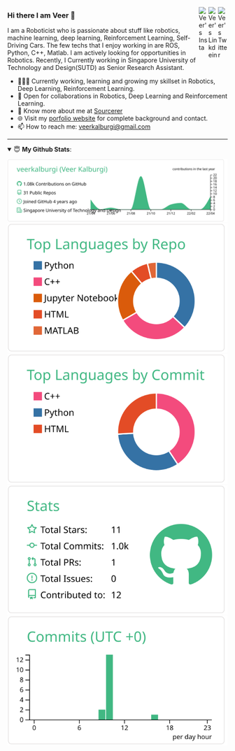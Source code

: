 <a href="https://twitter.com/Veerkalburgi" target="_blank" rel="nofollow"><img align="right" alt="Veer's Twitter" width="22px" src="https://cdn.jsdelivr.net/npm/simple-icons@v3/icons/twitter.svg" /></a><a href="https://www.linkedin.com/in/veer-kalburgi-a2100550/" target="_blank" rel="nofollow"><img align="right" alt="Veer's Linkdein" width="22px" src="https://cdn.jsdelivr.net/npm/simple-icons@v3/icons/linkedin.svg" /></a><a href="https://www.instagram.com/kalburgiveer" target="_blank" rel="nofollow"><img align="right" alt="Veer's Insta" width="22px" src="https://cdn.jsdelivr.net/npm/simple-icons@v3/icons/instagram.svg" /></a>

### Hi there I am Veer 👋

I am a Roboticist who is passionate about stuff like robotics, machine learning, deep learning, Reinforcement Learning, Self-Driving Cars. The few techs that I enjoy working in are ROS, Python, C++, Matlab. I am actively looking for opportunities in Robotics. Recently, I Currently working in Singapore University of Technology and Design(SUTD) as Senior Research Assistant.

- 👨🏽‍💻 Currently working, learning and growing my skillset in Robotics, Deep Learning, Reinforcement Learning.
- 🤝 Open for collaborations in Robotics, Deep Learning and Reinforcement Learning.
- 👨 Know more about me at [Sourcerer](https://sourcerer.io/veerkalburgi) 
- 🌐 Visit my [porfolio website](https://veerkalburgi.github.io/) for complete background and contact.
- 📫 How to reach me: veerkalburgi@gmail.com
<!--
- 👋 My personal [blog site](https://pr2tik1.github.io/blog/)
-->
---
<details open>
 <summary> 😇 <b>My Github Stats</b>: </summary>

 
[![](https://raw.githubusercontent.com/veerkalburgi/veerkalburgi/main/profile-summary-card-output/vue/0-profile-details.svg)](https://github.com/vn7n24fzkq/github-profile-summary-cards)
[![](https://raw.githubusercontent.com/veerkalburgi/veerkalburgi/main/profile-summary-card-output/vue/1-repos-per-language.svg)](https://github.com/vn7n24fzkq/github-profile-summary-cards) [![](https://raw.githubusercontent.com/veerkalburgi/veerkalburgi/main/profile-summary-card-output/vue/2-most-commit-language.svg)](https://github.com/vn7n24fzkq/github-profile-summary-cards)
[![](https://raw.githubusercontent.com/veerkalburgi/veerkalburgi/main/profile-summary-card-output/vue/3-stats.svg)](https://github.com/vn7n24fzkq/github-profile-summary-cards) [![](https://raw.githubusercontent.com/veerkalburgi/veerkalburgi/main/profile-summary-card-output/vue/4-productive-time.svg)](https://github.com/vn7n24fzkq/github-profile-summary-cards) 

<!--br>
<p align = "center">
  <img src = "https://github-readme-stats.vercel.app/api?username=veerkalburgi&show_icons=true&theme=tokyonight&line_height=27& float:left">
  
  <img src = "https://github-readme-stats.vercel.app/api/top-langs/?username=veerkalburgi&langs_count=8&theme=tokyonight&line_height=27& float:left">
  <br-->
  <!--img src = "https://github-readme-stats.vercel.app/api/top-langs/?username=veerkalburgi&layout=compact&theme=tokyonight&line_height=27& float:left">
</p-->
</details>












<!--
**veerkalburgi/veerkalburgi** is a ✨ _special_ ✨ repository because its `README.md` (this file) appears on your GitHub profile.

Here are some ideas to get you started:

- 🔭 I’m currently working on ...
- 🌱 I’m currently learning ...
- 👯 I’m looking to collaborate on ...
- 🤔 I’m looking for help with ...
- 💬 Ask me about ...
- 📫 How to reach me: ...
- 😄 Pronouns: ...
- ⚡ Fun fact: ...
-->
